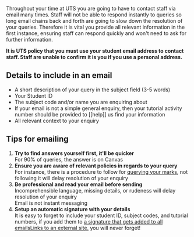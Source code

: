 Throughout your time at UTS you are going to have to contact staff via email many times. Staff will not be able to respond instantly to queries so long email chains back and forth are going to slow down the resolution of your queries. Therefore it is vital you provide all relevant information in the first instance, ensuring staff can respond quickly and won't need to ask for further information.

**It is UTS policy that you must use your student email address to contact staff. Staff are unable to confirm it is you if you use a personal address.**

## Details to include in an email

- A short description of your query in the subject field (3-5 words)
- Your Student ID
- The subject code and/or name you are enquiring about
- If your email is not a simple general enquiry, then your tutorial activity number should be provided to [[help]] us find your information
- All relevant context to your enquiry

## Tips for emailing

1. **Try to find answers yourself first, it'll be quicker**  
    For 90% of queries, the answer is on Canvas
2. **Ensure you are aware of relevant policies in regards to your query**  
    For instance, there is a procedure to follow for [querying your marks](https://www.uts.edu.au/current-students/managing-your-course/classes-and-assessment/results/query-mark-or-grade), not following it will delay resolution of your enquiry
3. **Be professional and read your email before sending**  
    Incomprehensible language, missing details, or rudeness will delay resolution of your enquiry  
    Email is not instant messaging
4. **Setup an automatic signature with your details**  
    It is easy to forget to include your student ID, subject codes, and tutorial numbers, if you add them to [a signature that gets added to all emailsLinks to an external site.](https://www.google.com/search?client=firefox-b-d&q=outlook+online+setup+email+signature) you will never forget!